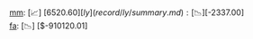 [mm](record/mm/summary.md): [📈] [$6520.60]  
[ly](record/ly/summary.md): [📉] [$-2337.00]  
[fa](record/fa/summary.md): [📉] [$-910120.01]  
